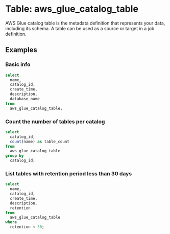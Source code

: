 # Table: aws_glue_catalog_table

AWS Glue catalog table is the metadata definition that represents your data, including its schema. A table can be used as a source or target in a job definition.

## Examples

### Basic info

```sql
select
  name,
  catalog_id,
  create_time,
  description,
  database_name
from
  aws_glue_catalog_table;
```

### Count the number of tables per catalog

```sql
select
  catalog_id,
  count(name) as table_count
from
  aws_glue_catalog_table
group by
  catalog_id;
```

### List tables with retention period less than 30 days

```sql
select
  name,
  catalog_id,
  create_time,
  description,
  retention
from
  aws_glue_catalog_table
where
  retention < 30;
```
